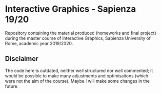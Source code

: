 # Interactive Graphics - Sapienza 19/20
Repository containing the material produced (homeworks and final project) during the master course of Interactive Graphics, Sapienza University of Rome, academic year 2019/2020. 

## Disclaimer
The code here is outdated, neither well structured nor well commented; it would be possible to make many adjustments and optimisations (which were not the aim of the course). Maybe I will make some changes in the future. 
